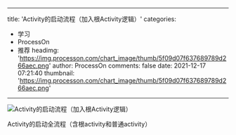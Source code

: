 
---
title: 'Activity的启动流程（加入根Activity逻辑）'
categories: 
 - 学习
 - ProcessOn
 - 推荐
headimg: 'https://img.processon.com/chart_image/thumb/5f09d07f637689789d266aec.png'
author: ProcessOn
comments: false
date: 2021-12-17 07:21:40
thumbnail: 'https://img.processon.com/chart_image/thumb/5f09d07f637689789d266aec.png'
---

<div>   
<img class="thumb" alt="Activity的启动流程（加入根Activity逻辑）" src="https://img.processon.com/chart_image/thumb/5f09d07f637689789d266aec.png" referrerpolicy="no-referrer">
<p>Activity的启动全流程（含根activity和普通activity）</p>  
</div>
            